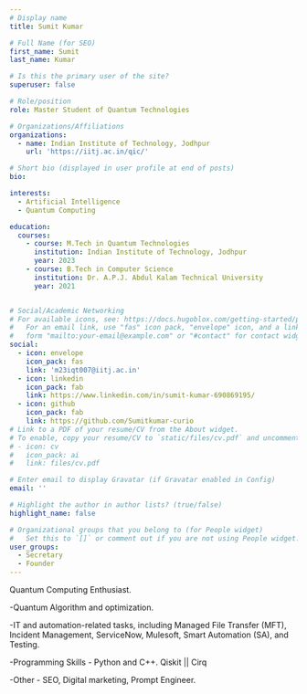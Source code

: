 ```yaml
---
# Display name
title: Sumit Kumar

# Full Name (for SEO)
first_name: Sumit
last_name: Kumar

# Is this the primary user of the site?
superuser: false

# Role/position
role: Master Student of Quantum Technologies

# Organizations/Affiliations
organizations:
  - name: Indian Institute of Technology, Jodhpur
    url: 'https://iitj.ac.in/qic/'

# Short bio (displayed in user profile at end of posts)
bio:

interests:
  - Artificial Intelligence
  - Quantum Computing

education:
  courses:
    - course: M.Tech in Quantum Technologies
      institution: Indian Institute of Technology, Jodhpur
      year: 2023
    - course: B.Tech in Computer Science
      institution: Dr. A.P.J. Abdul Kalam Technical University
      year: 2021


# Social/Academic Networking
# For available icons, see: https://docs.hugoblox.com/getting-started/page-builder/#icons
#   For an email link, use "fas" icon pack, "envelope" icon, and a link in the
#   form "mailto:your-email@example.com" or "#contact" for contact widget.
social:
  - icon: envelope
    icon_pack: fas
    link: 'm23iqt007@iitj.ac.in'
  - icon: linkedin
    icon_pack: fab
    link: https://www.linkedin.com/in/sumit-kumar-690869195/
  - icon: github
    icon_pack: fab
    link: https://github.com/Sumitkumar-curio
# Link to a PDF of your resume/CV from the About widget.
# To enable, copy your resume/CV to `static/files/cv.pdf` and uncomment the lines below.
# - icon: cv
#   icon_pack: ai
#   link: files/cv.pdf

# Enter email to display Gravatar (if Gravatar enabled in Config)
email: ''

# Highlight the author in author lists? (true/false)
highlight_name: false

# Organizational groups that you belong to (for People widget)
#   Set this to `[]` or comment out if you are not using People widget.
user_groups:
  - Secretary
  - Founder
---
```


Quantum Computing Enthusiast.

-Quantum Algorithm and optimization.

-IT and automation-related tasks, including Managed File Transfer (MFT), Incident Management, ServiceNow, Mulesoft, Smart Automation (SA), and Testing.

-Programming Skills - Python and C++.
Qiskit || Cirq

-Other - SEO, Digital marketing, Prompt Engineer.
